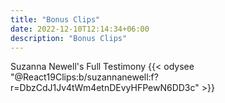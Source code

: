 ```yaml
---
title: "Bonus Clips"
date: 2022-12-10T12:14:34+06:00
description: "Bonus Clips"
---
```

Suzanna Newell's Full Testimony
{{< odysee "@React19Clips:b/suzannanewell:f?r=DbzCdJ1Jv4tWm4etnDEvyHFPewN6DD3c" >}}


